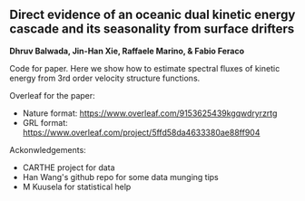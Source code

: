 ## Direct evidence of an oceanic dual kinetic energy cascade and its seasonality from surface drifters
**Dhruv Balwada, Jin-Han Xie, Raffaele Marino, & Fabio Feraco**

Code for paper. 
Here we show how to estimate spectral fluxes of kinetic energy from 3rd order velocity structure functions.

Overleaf for the paper:
- Nature format: https://www.overleaf.com/9153625439kgqwdryrzrtg
- GRL format: https://www.overleaf.com/project/5ffd58da4633380ae88ff904

Ackonwledgements:
- CARTHE project for data
- Han Wang's github repo for some data munging tips
- M Kuusela for statistical help
